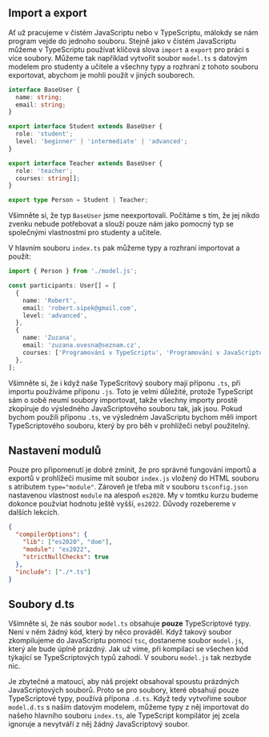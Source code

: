 ## Import a export

Ať už pracujeme v čistém JavaScriptu nebo v TypeScriptu, málokdy se nám program vejde do jednoho souboru. Stejně jako v čistém JavaScriptu můžeme v TypeScriptu používat klíčová slova `import` a `export` pro práci s více soubory. Můžeme tak například vytvořit soubor `model.ts` s datovým modelem pro studenty a učitele a všechny typy a rozhraní z tohoto souboru exportovat, abychom je mohli použít v jiných souborech.

```ts
interface BaseUser {
  name: string;
  email: string;
}

export interface Student extends BaseUser {
  role: 'student';
  level: 'beginner' | 'intermediate' | 'advanced';
}

export interface Teacher extends BaseUser {
  role: 'teacher';
  courses: string[];
}

export type Person = Student | Teacher;
```

Všimněte si, že typ `BaseUser` jsme neexportovali. Počítáme s tím, že jej nikdo zvenku nebude potřebovat a slouží pouze nám jako pomocný typ se společnými vlastnostmi pro studenty a učitele.

V hlavním souboru `index.ts` pak můžeme typy a rozhraní importovat a použít:

```ts
import { Person } from './model.js';

const participants: User[] = [
  {
    name: 'Robert',
    email: 'robert.sipek@gmail.com',
    level: 'advanced',
  },
  {
    name: 'Zuzana',
    email: 'zuzana.ovesna@seznam.cz',
    courses: ['Programování v TypeScriptu', 'Programování v JavaScriptu'],
  },
];
```

Všimněte si, že i když naše TypeScritový soubory mají příponu `.ts`, při importu používáme příponu `.js`. Toto je velmi důležité, protože TypeScript sám o sobě neumí soubory importovat, takže všechny importy prostě zkopíruje do výsledného JavaScriptového souboru tak, jak jsou. Pokud bychom použili příponu `.ts`, ve výsledném JavaScriptu bychom měli import TypeScriptového souboru, který by pro běh v prohlížeči nebyl použitelný.

## Nastavení modulů

Pouze pro připomenutí je dobré zmínit, že pro správné fungování importů a exportů v prohlížeči musíme mít soubor `index.js` vložený do HTML souboru s atributem `type="module"`. Zároveň je třeba mít v souboru `tsconfig.json` nastavenou vlastnost `module` na alespoň `es2020`. My v tomtku kurzu budeme dokonce použvíat hodnotu ještě vyšší, `es2022`. Důvody rozebereme v dalších lekcích.

```json
{
  "compilerOptions": {
    "lib": ["es2020", "dom"],
    "module": "es2022",
    "strictNullChecks": true
  },
  "include": ["./*.ts"]
}
```

## Soubory d.ts

Všimněte si, že nás soubor `model.ts` obsahuje **pouze** TypeScriptové typy. Není v něm žádný kód, který by něco prováděl. Když takový soubor zkompilujeme do JavaScriptu pomocí `tsc`, dostaneme soubor `model.js`, který ale bude úplně prázdný. Jak už víme, při kompilaci se všechen kód týkající se TypeScriptových typů zahodí. V souboru `model.js` tak nezbyde nic.

Je zbytečné a matoucí, aby náš projekt obsahoval spoustu prázdných JavaScriptových souborů. Proto se pro soubory, které obsahují pouze TypeScriptové typy, používá přípona `.d.ts`. Když tedy vytvoříme soubor `model.d.ts` s naším datovým modelem, můžeme typy z něj importovat do našeho hlavního souboru `index.ts`, ale TypeScript kompilátor jej zcela ignoruje a nevytváří z něj žádný JavaScriptový soubor.
